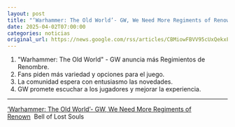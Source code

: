 ```yaml
---
layout: post
title: "‘Warhammer: The Old World’- GW, We Need More Regiments of Renown - Bell of Lost Souls"
date: 2025-04-02T07:00:00
categories: noticias
original_url: https://news.google.com/rss/articles/CBMiowFBVV95cUxQekxFSUVRb0x3b19HZFlOQXNieGJ2VXlNa0lKV0ZicFNiTXhEQ3Rackxpc0RKT3FhbDRTWDYwRFkySXlJTGo5bUs5UEc0R29MbUJrc2szTFh3cWFlNVE4bVM2R2luTURkN19GZ3gwdkpvZDl4YXVscGRjZElEeE1pSWhVclNWYVRJYl9rb1FtdnFmUGpZVXFhQ1ZLSE9uUWowSnB3?oc=5
---
```



1. "Warhammer: The Old World" - GW anuncia más Regimientos de Renombre.
2. Fans piden más variedad y opciones para el juego.
3. La comunidad espera con entusiasmo las novedades.
4. GW promete escuchar a los jugadores y mejorar la experiencia.


---


[‘Warhammer: The Old World’- GW, We Need More Regiments of Renown](https://news.google.com/rss/articles/CBMiowFBVV95cUxQekxFSUVRb0x3b19HZFlOQXNieGJ2VXlNa0lKV0ZicFNiTXhEQ3Rackxpc0RKT3FhbDRTWDYwRFkySXlJTGo5bUs5UEc0R29MbUJrc2szTFh3cWFlNVE4bVM2R2luTURkN19GZ3gwdkpvZDl4YXVscGRjZElEeE1pSWhVclNWYVRJYl9rb1FtdnFmUGpZVXFhQ1ZLSE9uUWowSnB3?oc=5)  Bell of Lost Souls